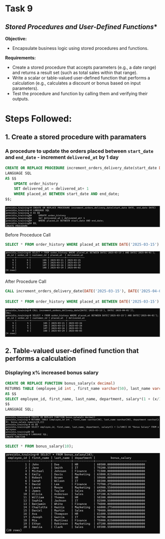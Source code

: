 # Task 9

## *Stored Procedures and User-Defined Functions**
    
**Objective:**
    
- Encapsulate business logic using stored procedures and functions.
    
**Requirements:**
    
- Create a stored procedure that accepts parameters (e.g., a date range) and returns a result set (such as total sales within that range).
- Write a scalar or table-valued user-defined function that performs a calculation (e.g., calculates a discount or bonus based on input parameters).
- Test the procedure and function by calling them and verifying their outputs.


# Steps Followed:

## 1. Create a stored procedure with paramaters

### A procedure to update the orders placed between `start_date` and `end_date` - increment `delivered_at` by 1 day
``` sql
CREATE OR REPLACE PROCEDURE increment_orders_delivery_date(start_date DATE, end_date DATE)
LANGUAGE SQL
AS $$
    UPDATE order_history
    SET delivered_at = delivered_at+ 1
    WHERE placed_at BETWEEN start_date AND end_date;
$$;
```
![alt text](image-3.png)

Before Proceduce Call
``` sql 
SELECT * FROM order_history WHERE placed_at BETWEEN DATE('2025-03-15') AND DATE('2025-04-01');
```
![alt text](image-2.png)

After Procedure Call
``` sql
CALL increment_orders_delivery_date(DATE('2025-03-15'), DATE('2025-04-01'));

SELECT * FROM order_history WHERE placed_at BETWEEN DATE('2025-03-15') AND DATE('2025-04-01');
```

![alt text](image-4.png)

## 2. Table-valued user-defined function that performs a calculation

### Displaying x% increased bonus salary

``` sql
CREATE OR REPLACE FUNCTION bonus_salary(x decimal)
RETURNS TABLE (employee_id int , first_name varchar(50), last_name varchar(50), department varchar(20), bonus_salary numeric(8,2))
AS $$
SELECT employee_id, first_name, last_name, department, salary*(1 + (x/100)) AS "Bonus Salary" FROM employees
$$
LANGUAGE SQL;
```

![alt text](image-5.png)

``` sql
SELECT * FROM bonus_salary(10);
```

![alt text](image-6.png)

